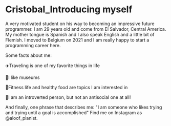 # Cristobal_Introducing myself

A very motivated student on his way to becoming an impressive future programmer.
I am 29 years old and come from El Salvador, Central America. My mother tongue is Spanish and I also speak English and a little bit of Flemish. I moved to Belgium on 2021 and I am really happy to start a programming career here.

Some facts about me:

✈️Traveling is one of my favorite things in life

🏢I like museums

🏃Fitness life and healthy food are topics I am interested in

🙇I am an introverted person, but not an antisocial one at all!

And finally, one phrase that describes me:
"I am someone who likes trying and trying until a goal is accomplished"
Find me on Instagram as @aloof_pianist.